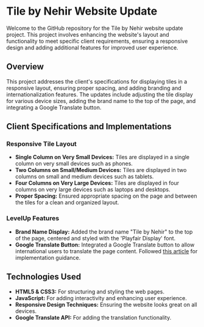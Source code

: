 # Tile by Nehir Website Update

Welcome to the GitHub repository for the Tile by Nehir website update project. This project involves enhancing the website's layout and functionality to meet specific client requirements, ensuring a responsive design and adding additional features for improved user experience.

## Overview

This project addresses the client's specifications for displaying tiles in a responsive layout, ensuring proper spacing, and adding branding and internationalization features. The updates include adjusting the tile display for various device sizes, adding the brand name to the top of the page, and integrating a Google Translate button.

## Client Specifications and Implementations

### Responsive Tile Layout
- **Single Column on Very Small Devices:** Tiles are displayed in a single column on very small devices such as phones.
- **Two Columns on Small/Medium Devices:** Tiles are displayed in two columns on small and medium devices such as tablets.
- **Four Columns on Very Large Devices:** Tiles are displayed in four columns on very large devices such as laptops and desktops.
- **Proper Spacing:** Ensured appropriate spacing on the page and between the tiles for a clean and organized layout.

### LevelUp Features
- **Brand Name Display:** Added the brand name "Tile by Nehir" to the top of the page, centered and styled with the 'Playfair Display' font.
- **Google Translate Button:** Integrated a Google Translate button to allow international users to translate the page content. Followed [this article](https://www.geeksforgeeks.org/add-google-translate-button-webpage/) for implementation guidance.

## Technologies Used
- **HTML5 & CSS3:** For structuring and styling the web pages.
- **JavaScript:** For adding interactivity and enhancing user experience.
- **Responsive Design Techniques:** Ensuring the website looks great on all devices.
- **Google Translate API:** For adding the translation functionality.

